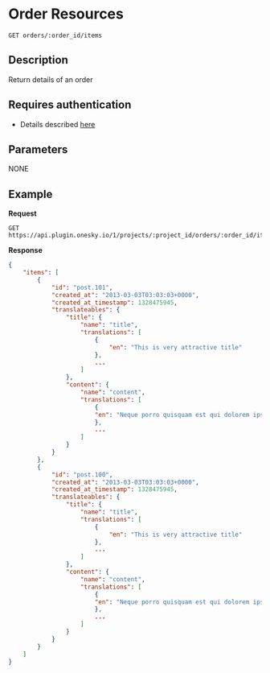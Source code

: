 # Order Resources

    GET orders/:order_id/items

## Description
Return details of an order


## Requires authentication
- Details described [here](/README.md#authentication)


## Parameters
NONE


## Example
**Request**

    GET https://api.plugin.onesky.io/1/projects/:project_id/orders/:order_id/items

**Response**
``` json
{
    "items": [
        {
            "id": "post.101",
            "created_at": "2013-03-03T03:03:03+0000",
            "created_at_timestamp": 1328475945,
            "translateables": {
                "title": {
                    "name": "title",
                    "translations": [
                        {
                            "en": "This is very attractive title"
                        },
                        ...
                    ]
                },
                "content": {
                    "name": "content",
                    "translations": [
                        {
                        "en": "Neque porro quisquam est qui dolorem ipsum quia dolor sit amet, consectetur, adipisci velit..."
                        },
                        ...
                    ]
                }
            }
        },
        {
            "id": "post.100",
            "created_at": "2013-03-03T03:03:03+0000",
            "created_at_timestamp": 1328475945,
            "translateables": {
                "title": {
                    "name": "title",
                    "translations": [
                        {
                            "en": "This is very attractive title"
                        },
                        ...
                    ]
                },
                "content": {
                    "name": "content",
                    "translations": [
                        {
                        "en": "Neque porro quisquam est qui dolorem ipsum quia dolor sit amet, consectetur, adipisci velit..."
                        },
                        ...
                    ]
                }
            }
        }
    ]
}
```
